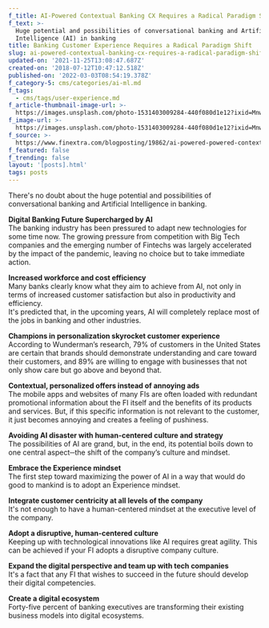 ```yaml
---
f_title: AI-Powered Contextual Banking CX Requires a Radical Paradigm Shift
f_text: >-
  Huge potential and possibilities of conversational banking and Artificial
  Intelligence (AI) in banking
title: Banking Customer Experience Requires a Radical Paradigm Shift
slug: ai-powered-contextual-banking-cx-requires-a-radical-paradigm-shift
updated-on: '2021-11-25T13:08:47.687Z'
created-on: '2018-07-12T10:47:12.518Z'
published-on: '2022-03-03T08:54:19.378Z'
f_category-5: cms/categories/ai-ml.md
f_tags:
  - cms/tags/user-experience.md
f_article-thumbnail-image-url: >-
  https://images.unsplash.com/photo-1531403009284-440f080d1e12?ixid=MnwxMjA3fDB8MHxwaG90by1wYWdlfHx8fGVufDB8fHx8&ixlib=rb-1.2.1&auto=format&fit=crop&w=2550&q=80
f_image-url: >-
  https://images.unsplash.com/photo-1531403009284-440f080d1e12?ixid=MnwxMjA3fDB8MHxwaG90by1wYWdlfHx8fGVufDB8fHx8&ixlib=rb-1.2.1&auto=format&fit=crop&w=2550&q=80
f_source: >-
  https://www.finextra.com/blogposting/19862/ai-powered-powered-contextual-banking-cx-requires-a-radical-paradigm-shift
f_featured: false
f_trending: false
layout: '[posts].html'
tags: posts
---
```


There's no doubt about the huge potential and possibilities of conversational banking and Artificial Intelligence in banking.  
  
**Digital Banking Future Supercharged by AI**  
The banking industry has been pressured to adapt new technologies for some time now. The growing pressure from competition with Big Tech companies and the emerging number of Fintechs was largely accelerated by the impact of the pandemic, leaving no choice but to take immediate action.  
  
  
**Increased workforce and cost efficiency**  
Many banks clearly know what they aim to achieve from AI, not only in terms of increased customer satisfaction but also in productivity and efficiency.  
It's predicted that, in the upcoming years, AI will completely replace most of the jobs in banking and other industries.  
  
**Champions in personalization skyrocket customer experience**  
According to Wunderman’s research, 79% of customers in the United States are certain that brands should demonstrate understanding and care toward their customers, and 89% are willing to engage with businesses that not only show care but go above and beyond that.  
  
  
**Contextual, personalized offers instead of annoying ads**  
The mobile apps and websites of many FIs are often loaded with redundant promotional information about the FI itself and the benefits of its products and services. But, if this specific information is not relevant to the customer, it just becomes annoying and creates a feeling of pushiness.  
  
  
**Avoiding AI disaster with human-centered culture and strategy**  
The possibilities of AI are grand, but, in the end, its potential boils down to one central aspect─the shift of the company’s culture and mindset.  
  
  
**Embrace the Experience mindset**  
The first step toward maximizing the power of AI in a way that would do good to mankind is to adopt an Experience mindset.  
  
**Integrate customer centricity at all levels of the company**  
It's not enough to have a human-centered mindset at the executive level of the company.  
  
**Adopt a disruptive, human-centered culture**  
Keeping up with technological innovations like AI requires great agility. This can be achieved if your FI adopts a disruptive company culture.  
  
**Expand the digital perspective and team up with tech companies**  
It's a fact that any FI that wishes to succeed in the future should develop their digital competencies.  
  
**Create a digital ecosystem**  
Forty-five percent of banking executives are transforming their existing business models into digital ecosystems.
